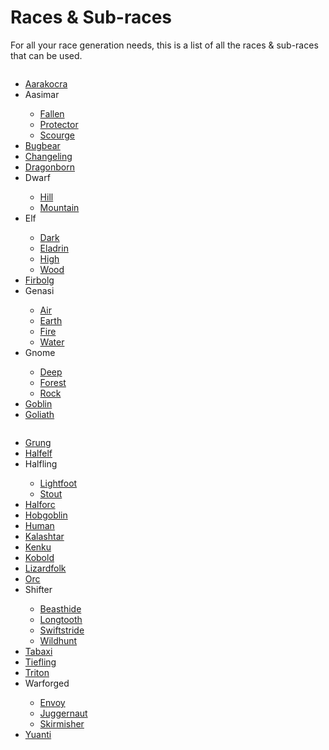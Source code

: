 <script>const page = "class"</script>
<h1 class="center title"><b>Races & Sub-races</b></h1>
<p class="center">For all your race generation needs, this is a list of all the races & sub-races that can be used.<br></p>
<div class="columRow">
	<div class="column left" style="background-color=#aaa;"></div>
	<div class="column middle">
		<ul>
			<li><a href="{{ site.baseurl }}/class/npc/raceTypes/aarakocra">Aarakocra</a></li>
			<li><a>Aasimar</a></li>
				<ul>
					<li><a href="{{ site.baseurl }}/class/npc/raceTypes/aasimar-fallen">Fallen</a></li>
					<li><a href="{{ site.baseurl }}/class/npc/raceTypes/aasimar-protector">Protector</a></li>
					<li><a href="{{ site.baseurl }}/class/npc/raceTypes/aasimar-scourge">Scourge</a></li>
				</ul>
			<li><a href="{{ site.baseurl }}/class/npc/raceTypes/bugbear">Bugbear</a></li>
			<li><a href="{{ site.baseurl }}/class/npc/raceTypes/changeling">Changeling</a></li>
			<li><a href="{{ site.baseurl }}/class/npc/raceTypes/dragonborn">Dragonborn</a></li>
			<li><a>Dwarf</a></li>
			<ul>
				<li><a href="{{ site.baseurl }}/class/npc/raceTypes/dwarf-hill">Hill</a></li>
				<li><a href="{{ site.baseurl }}/class/npc/raceTypes/dwarf-mountain">Mountain</a></li>
			</ul>
			<li><a>Elf</a></li>
			<ul>
				<li><a href="{{ site.baseurl }}/class/npc/raceTypes/elf-dark">Dark</a></li>
				<li><a href="{{ site.baseurl }}/class/npc/raceTypes/elf-eladrin">Eladrin</a></li>
				<li><a href="{{ site.baseurl }}/class/npc/raceTypes/elf-high">High</a></li>
				<li><a href="{{ site.baseurl }}/class/npc/raceTypes/elf-wood">Wood</a></li>
			</ul>
			<li><a href="{{ site.baseurl }}/class/npc/raceTypes/firbolg">Firbolg</a></li>
			<li><a>Genasi</a></li>
			<ul>
				<li><a href="{{ site.baseurl }}/class/npc/raceTypes/genasi-air">Air</a></li>
				<li><a href="{{ site.baseurl }}/class/npc/raceTypes/genasi-earth">Earth</a></li>
				<li><a href="{{ site.baseurl }}/class/npc/raceTypes/genasi-fire">Fire</a></li>
				<li><a href="{{ site.baseurl }}/class/npc/raceTypes/genasi-water">Water</a></li>
			</ul>
			<li><a>Gnome</a></li>
			<ul>
				<li><a href="{{ site.baseurl }}/class/npc/raceTypes/gnome-deep">Deep</a></li>
				<li><a href="{{ site.baseurl }}/class/npc/raceTypes/gnome-forest">Forest</a></li>
				<li><a href="{{ site.baseurl }}/class/npc/raceTypes/gnome-rock">Rock</a></li>
			</ul>
			<li><a href="{{ site.baseurl }}/class/npc/raceTypes/goblin">Goblin</a></li>
			<li><a href="{{ site.baseurl }}/class/npc/raceTypes/goliath">Goliath</a></li>
		</ul>
	</div>
	<div class="column right">
		<ul>
			<li><a href="{{ site.baseurl }}/class/npc/raceTypes/grung">Grung</a></li>
			<li><a href="{{ site.baseurl }}/class/npc/raceTypes/halfelf">Halfelf</a></li>
			<li><a>Halfling</a></li>
			<ul>
				<li><a href="{{ site.baseurl }}/class/npc/raceTypes/halfling-lightfoot">Lightfoot</a></li>
				<li><a href="{{ site.baseurl }}/class/npc/raceTypes/halfling-stout">Stout</a></li>
			</ul>
			<li><a href="{{ site.baseurl }}/class/npc/raceTypes/halforc">Halforc</a></li>
			<li><a href="{{ site.baseurl }}/class/npc/raceTypes/hobgoblin">Hobgoblin</a></li>
			<li><a href="{{ site.baseurl }}/class/npc/raceTypes/human">Human</a></li>
			<li><a href="{{ site.baseurl }}/class/npc/raceTypes/kalashtar">Kalashtar</a></li>
			<li><a href="{{ site.baseurl }}/class/npc/raceTypes/kenku">Kenku</a></li>
			<li><a href="{{ site.baseurl }}/class/npc/raceTypes/kobold">Kobold</a></li>
			<li><a href="{{ site.baseurl }}/class/npc/raceTypes/lizardfolk">Lizardfolk</a></li>
			<li><a href="{{ site.baseurl }}/class/npc/raceTypes/orc">Orc</a></li>
			<li><a>Shifter</a></li>
			<ul>
				<li><a href="{{ site.baseurl }}/class/npc/raceTypes/shifter-beasthide">Beasthide</a></li>
				<li><a href="{{ site.baseurl }}/class/npc/raceTypes/shifter-longtooth">Longtooth</a></li>
				<li><a href="{{ site.baseurl }}/class/npc/raceTypes/shifter-swiftstride">Swiftstride</a></li>
				<li><a href="{{ site.baseurl }}/class/npc/raceTypes/shifter-wildhunt">Wildhunt</a></li>
			</ul>
			<li><a href="{{ site.baseurl }}/class/npc/raceTypes/tabaxi">Tabaxi</a></li>
			<li><a href="{{ site.baseurl }}/class/npc/raceTypes/tiefling">Tiefling</a></li>
			<li><a href="{{ site.baseurl }}/class/npc/raceTypes/triton">Triton</a></li>
			<li><a>Warforged</a></li>
			<ul>
				<li><a href="{{ site.baseurl }}/class/npc/raceTypes/warforged-envoy">Envoy</a></li>
				<li><a href="{{ site.baseurl }}/class/npc/raceTypes/warforged-juggernaut">Juggernaut</a></li>
				<li><a href="{{ site.baseurl }}/class/npc/raceTypes/warforged-skirmisher">Skirmisher</a></li>
			</ul>
			<li><a href="{{ site.baseurl }}/class/npc/raceTypes/yuanti">Yuanti</a></li>
		</ul>
	</div>
</div>
